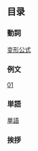 ## 目录

### <ruby><span>動詞</span><rt data-rt="どうし"></rt></ruby>

[变形公式](./動詞/变形公式.md)

### <ruby><span>例文</span><rt data-rt="れいぶん"></rt></ruby>

[01](./例文/01.md)

### <ruby><span>単語</span><rt data-rt="たんご"></rt></ruby>

[単語](./単語.md)

### <ruby><span>挨拶</span><rt data-rt="あいさつ"></rt></ruby>

